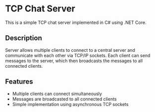 # TCP Chat Server

This is a simple TCP chat server implemented in C# using .NET Core.

## Description

Server allows multiple clients to connect to a central server and communicate with each other via TCP/IP sockets. Each client can send messages to the server, which then broadcasts the messages to all connected clients.

## Features

- Multiple clients can connect simultaneously
- Messages are broadcasted to all connected clients
- Simple implementation using asynchronous TCP sockets
